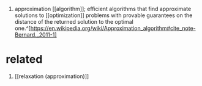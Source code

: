 1. approximation [[algorithm]]; efficient algorithms that find approximate solutions to [[optimization]] problems with provable guarantees on the distance of the returned solution to the optimal one.^[https://en.wikipedia.org/wiki/Approximation_algorithm#cite_note-Bernard._2011-1]

# related
1. [[relaxation (approximation)]]